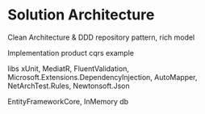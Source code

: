 # Solution Architecture

Clean Architecture & DDD
repository pattern, rich model

Implementation product cqrs example

libs
xUnit, MediatR, FluentValidation, Microsoft.Extensions.DependencyInjection,
AutoMapper, NetArchTest.Rules, Newtonsoft.Json

EntityFrameworkCore, InMemory db
